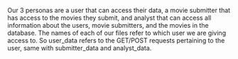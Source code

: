 Our 3 personas are a user that can access their data, a movie submitter that has access to the movies they submit, and
analyst that can access all information about the users, movie submitters, and the movies in the database. The names of
each of our files refer to which user we are giving access to. So user_data refers to the GET/POST requests pertaining
to the user, same with submitter_data and analyst_data.




